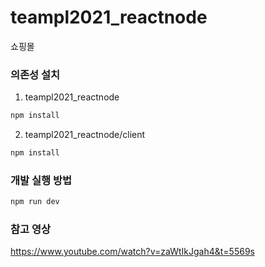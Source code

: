 # teampl2021_reactnode
쇼핑몰

### 의존성 설치 

1. teampl2021_reactnode

```sh
npm install
```

2. teampl2021_reactnode/client

```sh
npm install
```

### 개발 실행 방법

```sh
npm run dev
```

### 참고 영상

https://www.youtube.com/watch?v=zaWtIkJgah4&t=5569s

